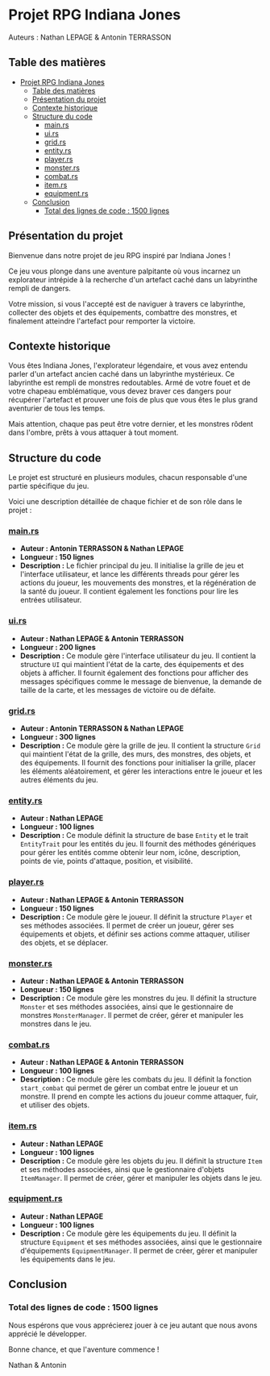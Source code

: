 # Projet RPG Indiana Jones

Auteurs : Nathan LEPAGE & Antonin TERRASSON

## Table des matières
- [Projet RPG Indiana Jones](#projet-rpg-indiana-jones)
  - [Table des matières](#table-des-matières)
  - [Présentation du projet](#présentation-du-projet)
  - [Contexte historique](#contexte-historique)
  - [Structure du code](#structure-du-code)
    - [main.rs](#mainrs)
    - [ui.rs](#uirs)
    - [grid.rs](#gridrs)
    - [entity.rs](#entityrs)
    - [player.rs](#playerrs)
    - [monster.rs](#monsterrs)
    - [combat.rs](#combatrs)
    - [item.rs](#itemrs)
    - [equipment.rs](#equipmentrs)
  - [Conclusion](#conclusion)
    - [Total des lignes de code : 1500 lignes](#total-des-lignes-de-code--1500-lignes)

## Présentation du projet

Bienvenue dans notre projet de jeu RPG inspiré par Indiana Jones ! 

Ce jeu vous plonge dans une aventure palpitante où vous incarnez un explorateur intrépide à la recherche d'un artefact caché dans un labyrinthe rempli de dangers. 

Votre mission, si vous l'accepté est de naviguer à travers ce labyrinthe, collecter des objets et des équipements, combattre des monstres, et finalement atteindre l'artefact pour remporter la victoire.

## Contexte historique

Vous êtes Indiana Jones, l'explorateur légendaire, et vous avez entendu parler d'un artefact ancien caché dans un labyrinthe mystérieux. Ce labyrinthe est rempli de monstres redoutables. Armé de votre fouet et de votre chapeau emblématique, vous devez braver ces dangers pour récupérer l'artefact et prouver une fois de plus que vous êtes le plus grand aventurier de tous les temps. 

Mais attention, chaque pas peut être votre dernier, et les monstres rôdent dans l'ombre, prêts à vous attaquer à tout moment.

## Structure du code

Le projet est structuré en plusieurs modules, chacun responsable d'une partie spécifique du jeu. 

Voici une description détaillée de chaque fichier et de son rôle dans le projet :

### [main.rs](./src/main.rs)

- **Auteur : Antonin TERRASSON & Nathan LEPAGE**
- **Longueur : 150 lignes**
- **Description :** Le fichier principal du jeu. Il initialise la grille de jeu et l'interface utilisateur, et lance les différents threads pour gérer les actions du joueur, les mouvements des monstres, et la régénération de la santé du joueur. Il contient également les fonctions pour lire les entrées utilisateur.

### [ui.rs](./src/ui.rs)

- **Auteur : Nathan LEPAGE & Antonin TERRASSON**
- **Longueur : 200 lignes**
- **Description :** Ce module gère l'interface utilisateur du jeu. Il contient la structure `UI` qui maintient l'état de la carte, des équipements et des objets à afficher. Il fournit également des fonctions pour afficher des messages spécifiques comme le message de bienvenue, la demande de taille de la carte, et les messages de victoire ou de défaite.

### [grid.rs](./src/grid.rs)

- **Auteur : Antonin TERRASSON & Nathan LEPAGE**
- **Longueur : 300 lignes**
- **Description :** Ce module gère la grille de jeu. Il contient la structure `Grid` qui maintient l'état de la grille, des murs, des monstres, des objets, et des équipements. Il fournit des fonctions pour initialiser la grille, placer les éléments aléatoirement, et gérer les interactions entre le joueur et les autres éléments du jeu.

### [entity.rs](./src/entities/entity.rs)

- **Auteur : Nathan LEPAGE**
- **Longueur : 100 lignes**
- **Description :** Ce module définit la structure de base `Entity` et le trait `EntityTrait` pour les entités du jeu. Il fournit des méthodes génériques pour gérer les entités comme obtenir leur nom, icône, description, points de vie, points d'attaque, position, et visibilité.

### [player.rs](./src/entities/player.rs)

- **Auteur : Nathan LEPAGE & Antonin TERRASSON**
- **Longueur : 150 lignes**
- **Description :** Ce module gère le joueur. Il définit la structure `Player` et ses méthodes associées. Il permet de créer un joueur, gérer ses équipements et objets, et définir ses actions comme attaquer, utiliser des objets, et se déplacer.

### [monster.rs](./src/entities/monster.rs)

- **Auteur : Nathan LEPAGE & Antonin TERRASSON**
- **Longueur : 150 lignes**
- **Description :** Ce module gère les monstres du jeu. Il définit la structure `Monster` et ses méthodes associées, ainsi que le gestionnaire de monstres `MonsterManager`. Il permet de créer, gérer et manipuler les monstres dans le jeu.

### [combat.rs](./src/combat.rs)

- **Auteur : Nathan LEPAGE & Antonin TERRASSON**
- **Longueur : 100 lignes**
- **Description :** Ce module gère les combats du jeu. Il définit la fonction `start_combat` qui permet de gérer un combat entre le joueur et un monstre. Il prend en compte les actions du joueur comme attaquer, fuir, et utiliser des objets.

### [item.rs](./src/items/item.rs)

- **Auteur : Nathan LEPAGE**
- **Longueur : 100 lignes**
- **Description :** Ce module gère les objets du jeu. Il définit la structure `Item` et ses méthodes associées, ainsi que le gestionnaire d'objets `ItemManager`. Il permet de créer, gérer et manipuler les objets dans le jeu.

### [equipment.rs](./src/equipments/equipment.rs)

- **Auteur : Nathan LEPAGE**
- **Longueur : 100 lignes**
- **Description :** Ce module gère les équipements du jeu. Il définit la structure `Equipment` et ses méthodes associées, ainsi que le gestionnaire d'équipements `EquipmentManager`. Il permet de créer, gérer et manipuler les équipements dans le jeu.

## Conclusion

### Total des lignes de code : 1500 lignes

Nous espérons que vous apprécierez jouer à ce jeu autant que nous avons apprécié le développer. 

Bonne chance, et que l'aventure commence !

Nathan & Antonin